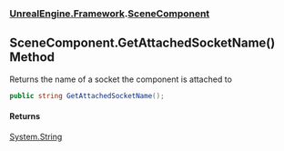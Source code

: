 ### [UnrealEngine.Framework](./UnrealEngine-Framework.md 'UnrealEngine.Framework').[SceneComponent](./UnrealEngine-Framework-SceneComponent.md 'UnrealEngine.Framework.SceneComponent')
## SceneComponent.GetAttachedSocketName() Method
Returns the name of a socket the component is attached to  
```csharp
public string GetAttachedSocketName();
```
#### Returns
[System.String](https://docs.microsoft.com/en-us/dotnet/api/System.String 'System.String')  
